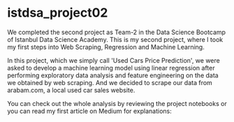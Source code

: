 # istdsa_project02
We completed the second project as Team-2 in the Data Science Bootcamp of Istanbul Data Science Academy. This is my second project, where I took my first steps into Web Scraping, Regression and Machine Learning.

In this project, which we simply call 'Used Cars Price Prediction', we were asked to develop a machine learning model using linear regression after performing exploratory data analysis and feature engineering on the data we obtained by web scraping. And we decided to scrape our data from arabam.com, a local used car sales website.

You can check out the whole analysis by reviewing the project notebooks or you can read my first article on Medium for explanations:
